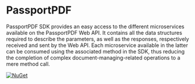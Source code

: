 # PassportPDF

PassportPDF SDK provides an easy access to the different microservices available on the PassportPDF Web API.
It contains all the data structures required to describe the parameters, as well as the responses, respectively received and sent by the Web API.
Each microservice available in the latter can be consumed using the associated method in the SDK, thus reducing the completion of complex document-managing-related operations to a mere method call.

[![NuGet](https://img.shields.io/nuget/v/PassportPDF.svg)](https://www.nuget.org/packages/PassportPDF/)
